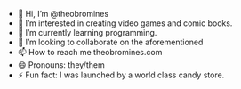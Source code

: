 - 👋 Hi, I’m @theobromines
- 👀 I’m interested in creating video games and comic books.
- 🌱 I’m currently learning programming.
- 💞️ I’m looking to collaborate on the aforementioned
- 📫 How to reach me theobromines.com
- 😄 Pronouns: they/them
- ⚡ Fun fact: I was launched by a world class candy store.

<!---
theobromines/theobromines is a ✨ special ✨ repository because its `README.md` (this file) appears on your GitHub profile.
You can click the Preview link to take a look at your changes.
--->
